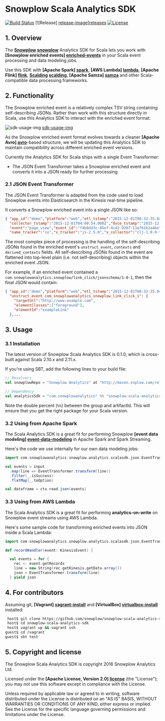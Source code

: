 # Snowplow Scala Analytics SDK

[![Build Status][travis-image]][travis]
[![Release] [release-image]][releases] 
[![License][license-image]][license]

## 1. Overview

The **[Snowplow] [snowplow]** Analytics SDK for Scala lets you work with **[Snowplow enriched events] [enriched-events]** in your Scala event processing and data modeling jobs.

Use this SDK with **[Apache Spark] [spark]**, **[AWS Lambda] [lambda]**, **[Apache Flink] [flink]**, **[Scalding] [scalding]**, **[Apache Samza] [samza]** and other Scala-compatible data processing frameworks.

## 2. Functionality

The Snowplow enriched event is a relatively complex TSV string containing self-describing JSONs. Rather than work with this structure directly in Scala, use this Analytics SDK to interact with the enriched event format:

![sdk-usage-img] [sdk-usage-img]

As the Snowplow enriched event format evolves towards a cleaner **[Apache Avro] [avro]**-based structure, we will be updating this Analytics SDK to maintain compatibility across different enriched event versions.

Currently the Analytics SDK for Scala ships with a single Event Transformer:

* The JSON Event Transformer takes a Snowplow enriched event and converts it into a JSON ready for further processing

### 2.1 JSON Event Transformer

The JSON Event Transformer is adapted from the code used to load Snowplow events into Elasticsearch in the Kinesis real-time pipeline.

It converts a Snowplow enriched event into a single JSON like so:

```json
{ "app_id":"demo","platform":"web","etl_tstamp":"2015-12-01T08:32:35.048Z",
  "collector_tstamp":"2015-12-01T04:00:54.000Z","dvce_tstamp":"2015-12-01T03:57:08.986Z",
  "event":"page_view","event_id":"f4b8dd3c-85ef-4c42-9207-11ef61b2a46e","txn_id":null,
  "name_tracker":"co","v_tracker":"js-2.5.0","v_collector":"clj-1.0.0-tom-0.2.0",...
```

The most complex piece of processing is the handling of the self-describing JSONs found in the enriched event's `unstruct_event`, `contexts` and `derived_contexts` fields. All self-describing JSONs found in the event are flattened into top-level plain (i.e. not self-describing) objects within the enriched event JSON.

For example, if an enriched event contained a `com.snowplowanalytics.snowplow/link_click/jsonschema/1-0-1`, then the final JSON would contain:

```json
{ "app_id":"demo","platform":"web","etl_tstamp":"2015-12-01T08:32:35.048Z",
  "unstruct_event_com_snowplowanalytics_snowplow_link_click_1": {
    "targetUrl":"http://www.example.com",
    "elementClasses":["foreground"],
    "elementId":"exampleLink"
  },...
```

## 3. Usage

### 3.1 Installation

The latest version of Snowplow Scala Analytics SDK is 0.1.0, which is cross-built against Scala 2.10.x and 2.11.x.

If you're using SBT, add the following lines to your build file:

```scala
// Resolvers
val snowplowRepo = "Snowplow Analytics" at "http://maven.snplow.com/releases/"

// Dependency
val analyticsSdk = "com.snowplowanalytics" %% "snowplow-scala-analytics-sdk" % "0.1.0"
```

Note the double percent (`%%`) between the group and artifactId. This will ensure that you get the right package for your Scala version.

### 3.2 Using from Apache Spark

The Scala Analytics SDK is a great fit for performing Snowplow **[event data modeling] [event-data-modeling]** in Apache Spark and Spark Streaming.

Here's the code we use internally for our own data modeling jobs:

```scala
import com.snowplowanalytics.snowplow.analytics.scalasdk.json.EventTransformer

val events = input
  .map(line => EventTransformer.transform(line))
  .filter(_.isSuccess)
  .flatMap(_.toOption)

val dataframe = ctx.read.json(events)
```

### 3.3 Using from AWS Lambda

The Scala Analytics SDK is a great fit for performing **analytics-on-write** on Snowplow event streams using AWS Lambda.

Here's some sample code for transforming enriched events into JSON inside a Scala Lambda:

```scala
import com.snowplowanalytics.snowplow.analytics.scalasdk.json.EventTransformer

def recordHandler(event: KinesisEvent) {

  val events = for {
    rec <- event.getRecords
    line = new String(rec.getKinesis.getData.array())
    json = EventTransformer.transform(line)
  } yield json
```

## 4. For contributors

Assuming git, **[Vagrant] [vagrant-install]** and **[VirtualBox] [virtualbox-install]** installed:

```bash
 host$ git clone https://github.com/snowplow/snowplow-scala-analytics-sdk.git
 host$ cd snowplow-scala-analytics-sdk
 host$ vagrant up && vagrant ssh
guest$ cd /vagrant
guest$ sbt test
```

## 5. Copyright and license

The Snowplow Scala Analytics SDK is copyright 2016 Snowplow Analytics Ltd.

Licensed under the **[Apache License, Version 2.0] [license]** (the "License");
you may not use this software except in compliance with the License.

Unless required by applicable law or agreed to in writing, software
distributed under the License is distributed on an "AS IS" BASIS,
WITHOUT WARRANTIES OR CONDITIONS OF ANY KIND, either express or implied.
See the License for the specific language governing permissions and
limitations under the License.

[travis-image]: https://travis-ci.org/snowplow/snowplow-scala-analytics-sdk.png?branch=master
[travis]: http://travis-ci.org/snowplow/snowplow-scala-analytics-sdk

[license-image]: http://img.shields.io/badge/license-Apache--2-blue.svg?style=flat
[license]: http://www.apache.org/licenses/LICENSE-2.0

[release-image]: http://img.shields.io/badge/release-0.1.0-blue.svg?style=flat
[releases]: https://github.com/snowplow/snowplow-scala-analytics-sdk/releases

[sdk-usage-img]: https://raw.githubusercontent.com/snowplow/snowplow-scala-analytics-sdk/master/sdk-usage.png

[snowplow]: http://snowplowanalytics.com
[enriched-events]: https://github.com/snowplow/snowplow/wiki/canonical-event-model
[event-data-modeling]: http://snowplowanalytics.com/blog/2016/03/16/introduction-to-event-data-modeling/

[spark]: http://spark.apache.org/
[lambda]: https://aws.amazon.com/lambda/
[flink]: https://flink.apache.org/
[scalding]: https://github.com/twitter/scalding
[samza]: http://samza.apache.org/
[avro]: https://avro.apache.org/

[vagrant-install]: http://docs.vagrantup.com/v2/installation/index.html
[virtualbox-install]: https://www.virtualbox.org/wiki/Downloads